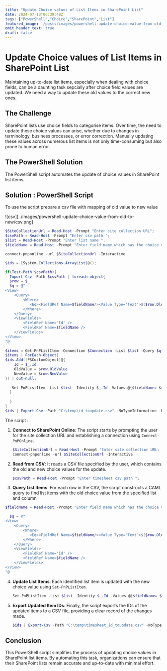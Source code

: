 ```yaml
---
title: "Update Choice values of List Items in SharePoint List"
date: 2024-07-13T06:39:48Z
tags: ["PowerShell","Choice","SharePoint","List"]
featured_image: '/posts/images/powershell-update-choice-value-from-old-to-new/csv.png'
omit_header_text: true
draft: false
---
```


# Update Choice values of List Items in SharePoint List

Maintaining up-to-date list items, especially when dealing with choice fields, can be a daunting task sepcially after choice field values are updated. We need a way to update these old values to the correct new ones.

## The Challenge

SharePoint lists use choice fields to categorise items. Over time, the need to update these choice values can arise, whether due to changes in terminology, business processes, or error correction. Manually updating these values across numerous list items is not only time-consuming but also prone to human error.

## The PowerShell Solution

The PowerShell script automates the update of choice values in SharePoint list items. 

## Solution : PowerShell Script

To use the script prepare a csv file with mapping of old value to new value

![csv][../images/powershell-update-choice-value-from-old-to-new/csv.png]

```PowerShell
$SiteCollectionUrl = Read-Host -Prompt "Enter site collection URL";
$csvPath = Read-Host -Prompt "Enter csv path ";
$list = Read-Host -Prompt "Enter list name ";
$fieldName = Read-Host -Prompt "Enter field name which has the choice values ";

connect-pnponline -url $SiteCollectionUrl -Interactive

$ids = [System.Collections.ArrayList]@();

if(Test-Path $csvPath){
  Import-Csv -Path $csvPath | foreach-object{
  $row = $_
  $q = @"
<View>
    <Query>
        <Where>
           <Eq><FieldRef Name=$fieldName/><Value Type='Text'>$($row.OldValue)</Value></Eq>
        </Where>
    </Query>
    <ViewFields>
        <FieldRef Name='Id' />
        <FieldRef Name=$fieldName />
    </ViewFields>
</View>
"@
 
$items = Get-PnPListItem -Connection $Connection -List $list -Query $q  | Select-Object Id, Category
$items | ForEach-Object{
$ids.Add([PSCustomObject]@{
    Id = $_.Id
    OldValue = $row.OldValue
    NewValue = $row.NewValue
}) | out-null;
 
   Set-PnPListItem -List $list -Identity $_.Id -Values @{$fieldName= $row.NewValue;} -UpdateType SystemUpdate
  }
 
  }
} 
$ids | Export-Csv -Path "C:\temp\id_toupdate.csv" -NoTypeInformation -Force -Delimiter "|"
```

The script :

1. **Connect to SharePoint Online**: The script starts by prompting the user for the site collection URL and establishing a connection using `Connect-PnPOnline`.

    ```PowerShell
    $SiteCollectionUrl = Read-Host -Prompt "Enter site collection URL: ";
    connect-pnponline -url $SiteCollectionUrl -Interactive
    ```

2. **Read from CSV**: It reads a CSV file specified by the user, which contains the old and new choice values for the update.

    ```PowerShell
    $csvPath = Read-Host -Prompt "Enter timesheet csv path ";
    ```

3. **Query List Items**: For each row in the CSV, the script constructs a CAML query to find list items with the old choice value from the specified list and column

```PowerShell
$fieldName = Read-Host -Prompt "Enter field name which has the choice values ";

  $q = @"
<View>
    <Query>
        <Where>
           <Eq><FieldRef Name=$fieldName/><Value Type='Text'>$($row.OldValue)</Value></Eq>
        </Where>
    </Query>
    <ViewFields>
        <FieldRef Name='Id' />
        <FieldRef Name=$fieldName />
    </ViewFields>
</View>
"@
```

4. **Update List Items**: Each identified list item is updated with the new choice value using `Set-PnPListItem`.

    ```PowerShell
    Set-PnPListItem -List $list -Identity $_.Id -Values @{$fieldName= $row.NewValue;} -UpdateType SystemUpdate
    ```

5. **Export Updated Item IDs**: Finally, the script exports the IDs of the updated items to a CSV file, providing a clear record of the changes made.

    ```PowerShell
    $ids | Export-Csv -Path "C:\temp\timesheet_id_toupdate.csv" -NoTypeInformation -Force -Delimiter "|"
    ```

## Conclusion

This PowerShell script simplifies the process of updating choice values in SharePoint list items. By automating this task, organizations can ensure that their SharePoint lists remain accurate and up-to-date with minimal effort. 
